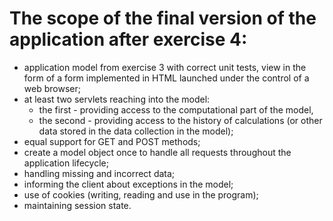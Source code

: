 # The scope of the final version of the application after exercise 4:

* application model from exercise 3 with correct unit tests, view in the form of a form implemented in HTML launched under the control of a web browser;
* at least two servlets reaching into the model:
  * the first - providing access to the computational part of the model,
  * the second - providing access to the history of calculations (or other data stored in the data collection in the model);
* equal support for GET and POST methods;
* create a model object once to handle all requests throughout the application lifecycle;
* handling missing and incorrect data;
* informing the client about exceptions in the model;
* use of cookies (writing, reading and use in the program);
* maintaining session state.
